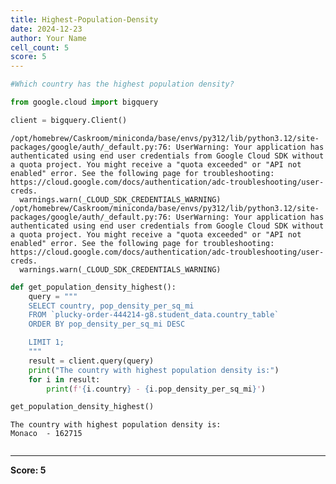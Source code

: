 ```yaml
---
title: Highest-Population-Density
date: 2024-12-23
author: Your Name
cell_count: 5
score: 5
---
```


```python
#Which country has the highest population density?
```


```python
from google.cloud import bigquery
```


```python
client = bigquery.Client()
```

    /opt/homebrew/Caskroom/miniconda/base/envs/py312/lib/python3.12/site-packages/google/auth/_default.py:76: UserWarning: Your application has authenticated using end user credentials from Google Cloud SDK without a quota project. You might receive a "quota exceeded" or "API not enabled" error. See the following page for troubleshooting: https://cloud.google.com/docs/authentication/adc-troubleshooting/user-creds. 
      warnings.warn(_CLOUD_SDK_CREDENTIALS_WARNING)
    /opt/homebrew/Caskroom/miniconda/base/envs/py312/lib/python3.12/site-packages/google/auth/_default.py:76: UserWarning: Your application has authenticated using end user credentials from Google Cloud SDK without a quota project. You might receive a "quota exceeded" or "API not enabled" error. See the following page for troubleshooting: https://cloud.google.com/docs/authentication/adc-troubleshooting/user-creds. 
      warnings.warn(_CLOUD_SDK_CREDENTIALS_WARNING)



```python
def get_population_density_highest():
    query = """
    SELECT country, pop_density_per_sq_mi
    FROM `plucky-order-444214-g8.student_data.country_table` 
    ORDER BY pop_density_per_sq_mi DESC

    LIMIT 1;
    """
    result = client.query(query)
    print("The country with highest population density is:")
    for i in result:
        print(f'{i.country} - {i.pop_density_per_sq_mi}')

get_population_density_highest()
```

    The country with highest population density is:
    Monaco  - 162715



```python

```


---
**Score: 5**
